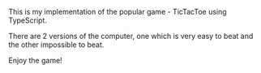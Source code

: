 This is my implementation of the popular game - TicTacToe using TypeScript.

There are 2 versions of the computer, one which is very easy to beat and the other impossible to beat.

Enjoy the game!